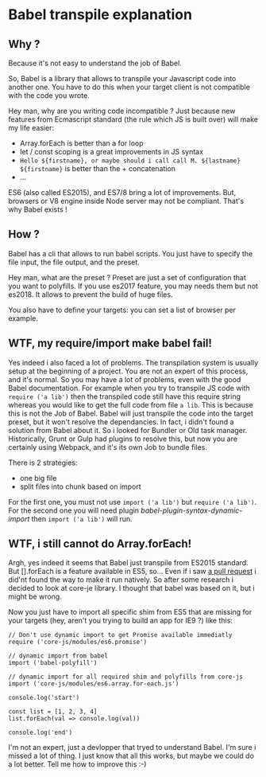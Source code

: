 # Babel transpile explanation

## Why ?
Because it's not easy to understand the job of Babel.

So, Babel is a library that allows to transpile your Javascript code into another one. You have to do this when your target client is not compatible with the code you wrote.

Hey man, why are you writing code incompatible ?
Just because new features from Ecmascript standard (the rule which JS is built over) will make my life easier:
 * Array.forEach is better than a for loop
 * let / const scoping is a great improvements in JS syntax
 * `Hello ${firstname}, or maybe should i call call M. ${lastname} ${firstname}` is better than the + concatenation 
 * ...
 
ES6 (also called ES2015), and ES7/8 bring a lot of improvements. But, browsers or V8 engine inside Node server may not be compliant.
That's why Babel exists !

## How ?
Babel has a cli that allows to run babel scripts. You just have to specify the file input, the file output, and the preset.

Hey man, what are the preset ?
Preset are just a set of configuration that you want to polyfills. If you use es2017 feature, you may needs them but not es2018.
It allows to prevent the build of huge files.

You also have to define your targets: you can set a list of browser per example.

## WTF, my require/import make babel fail!
Yes indeed i also faced a lot of problems. The transpilation system is usually setup at the beginning of a project. You are not an expert of this process, and it's normal. So you may have a lot of problems, even with the good Babel documentation.
For example when you try to transpile JS code with `require ('a lib')` then the transpiled code still have this require string whereas you would like to get the full code from file `a lib`. This is because
this is not the Job of Babel. Babel will just transpile the code into the target preset, but it won't resolve the dependancies.
In fact, i didn't found a solution from Babel about it. So i looked for Bundler or Old task manager. Historically, Grunt or Gulp had plugins to resolve this, but now you are certainly using Webpack, and it's its own Job to bundle files.

There is 2 strategies:
* one big file
* split files into chunk based on import

For the first one, you must not use `import ('a lib')` but `require ('a lib')`.
For the second one you will need plugin *babel-plugin-syntax-dynamic-import* then `import ('a lib')` will run.

## WTF, i still cannot do Array.forEach!
Argh, yes indeed it seems that Babel just transpile from ES2015 standard. But [].forEach is a feature available in ES5, so... Even if i saw [a pull request](https://github.com/babel/babel/pull/6526) i did'nt found the way to make it run natively.
So after some research i decided to look at core-je library. I thought that babel was based on it, but i might be wrong.

Now you just have to import all specific shim from ES5 that are missing for your targets (hey, aren't you trying to build an app for IE9 ?) like this:

```
// Don't use dynamic import to get Promise available immediatly
require ('core-js/modules/es6.promise')

// dynamic import from babel
import ('babel-polyfill')

// dynamic import for all required shim and polyfills from core-js
import ('core-js/modules/es6.array.for-each.js')

console.log('start')

const list = [1, 2, 3, 4]
list.forEach(val => console.log(val))

console.log('end')
```

I'm not an expert, just a devlopper that tryed to understand Babel. I'm sure i missed a lot of thing. I just know that all this works, but maybe we could do a lot better.
Tell me how to improve this :-)